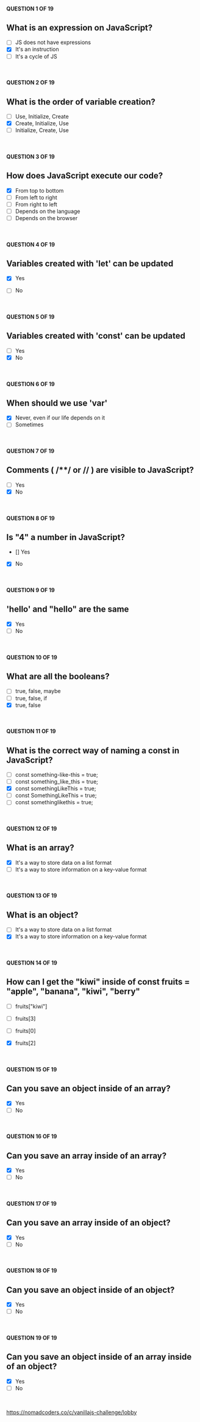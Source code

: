 #### QUESTION 1 OF 19
## What is an expression on JavaScript?
- [ ] JS does not have expressions
- [x] It's an instruction
- [ ] It's a cycle of JS

<br/>

#### QUESTION 2 OF 19
## What is the order of variable creation?
- [ ] Use, Initialize, Create
- [x] Create, Initialize, Use
- [ ] Initialize, Create, Use

<br/>

#### QUESTION 3 OF 19
## How does JavaScript execute our code?
- [x] From top to bottom
- [ ] From left to right
- [ ] From right to left
- [ ] Depends on the language
- [ ] Depends on the browser

<br/>

#### QUESTION 4 OF 19
## Variables created with 'let' can be updated
- [x] Yes
- [ ] No


<br/>

#### QUESTION 5 OF 19
## Variables created with 'const' can be updated
- [ ] Yes
- [x] No

<br/>

#### QUESTION 6 OF 19
## When should we use 'var'
- [x] Never, even if our life depends on it
- [ ] Sometimes

<br/>

#### QUESTION 7 OF 19
## Comments ( /**/ or // ) are visible to JavaScript?
- [ ] Yes
- [x] No

<br/>

#### QUESTION 8 OF 19
## Is "4" a number in JavaScript?
- [] Yes
- [x] No

<br/>

#### QUESTION 9 OF 19
## 'hello' and "hello" are the same
- [x] Yes
- [ ] No

<br/>

#### QUESTION 10 OF 19
## What are all the booleans?
- [ ] true, false, maybe
- [ ] true, false, if
- [x] true, false

<br/>

#### QUESTION 11 OF 19
## What is the correct way of naming a const in JavaScript?
- [ ] const something-like-this = true;
- [ ] const something_like_this = true;
- [x] const somethingLikeThis = true;
- [ ] const SomethingLikeThis = true;
- [ ] const somethinglikethis = true;

<br/>

#### QUESTION 12 OF 19
## What is an array?
- [x] It's a way to store data on a list format
- [ ] It's a way to store information on a key-value format

<br/>

#### QUESTION 13 OF 19
## What is an object?
- [ ] It's a way to store data on a list format
- [x] It's a way to store information on a key-value format

<br/>

#### QUESTION 14 OF 19
## How can I get the "kiwi" inside of const fruits = "apple", "banana", "kiwi", "berry"
- [ ] fruits["kiwi"]
- [ ] fruits[3]
- [ ] fruits[0]
- [x] fruits[2]


<br/>

#### QUESTION 15 OF 19
## Can you save an object inside of an array?
- [x] Yes
- [ ] No

<br/>

#### QUESTION 16 OF 19
## Can you save an array inside of an array?
- [x] Yes
- [ ] No

<br/>

#### QUESTION 17 OF 19
## Can you save an array inside of an object?
- [x] Yes
- [ ] No

<br/>

#### QUESTION 18 OF 19
## Can you save an object inside of an object?
- [x] Yes
- [ ] No

<br/>

#### QUESTION 19 OF 19
## Can you save an object inside of an array inside of an object?
- [x] Yes
- [ ] No

<br/>

https://nomadcoders.co/c/vanillajs-challenge/lobby

